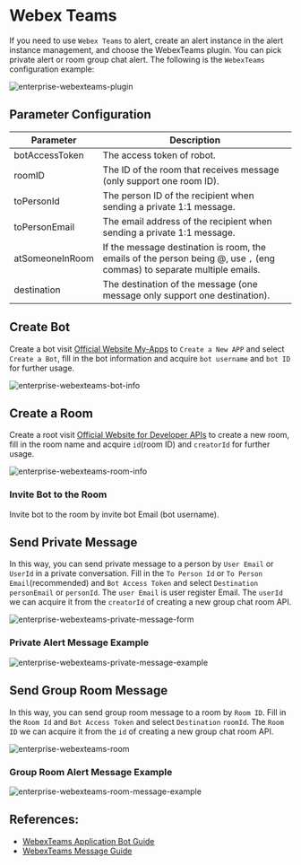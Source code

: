 # Webex Teams

If you need to use `Webex Teams` to alert, create an alert instance in the alert instance management, and choose the WebexTeams plugin. You can pick private alert or room group chat alert.
The following is the `WebexTeams` configuration example:

![enterprise-webexteams-plugin](../../../../img/alert/enterprise-webexteams-plugin.png)

## Parameter Configuration

| **Parameter** | **Description** |
| --- | --- |
| botAccessToken | The access token of robot. |
| roomID | The ID of the room that receives message (only support one room ID). |
| toPersonId | The person ID of the recipient when sending a private 1:1 message. |
| toPersonEmail | The email address of the recipient when sending a private 1:1 message. |
| atSomeoneInRoom | If the message destination is room, the emails of the person being @, use `,` (eng commas) to separate multiple emails. |
| destination |The destination of the message (one message only support one destination). |

## Create Bot

Create a bot visit [Official Website My-Apps](https://developer.webex.com/my-apps) to `Create a New APP` and select `Create a Bot`, fill in the bot information and acquire `bot username` and `bot ID` for further usage.

![enterprise-webexteams-bot-info](../../../../img/alert/enterprise-webexteams-bot.png)

## Create a Room

Create a root visit [Official Website for Developer APIs](https://developer.webex.com/docs/api/v1/rooms/create-a-room) to create a new room, fill in the room name and acquire `id`(room ID) and `creatorId` for further usage.

![enterprise-webexteams-room-info](../../../../img/alert/enterprise-webexteams-room.png)

### Invite Bot to the Room

Invite bot to the room by invite bot Email (bot username).

## Send Private Message

In this way, you can send private message to a person by `User Email` or `UserId` in a private conversation. Fill in the `To Person Id` or `To Person Email`(recommended) and `Bot Access Token` and select `Destination` `personEmail` or `personId`.
The `user Email` is user register Email.
The `userId` we can acquire it from the `creatorId` of creating a new group chat room API.

![enterprise-webexteams-private-message-form](../../../../img/alert/enterprise-webexteams-private-form.png)

### Private Alert Message Example

![enterprise-webexteams-private-message-example](../../../../img/alert/enterprise-webexteams-private-msg.png)

## Send Group Room Message

In this way, you can send group room message to a room by `Room ID`. Fill in the `Room Id` and `Bot Access Token` and select `Destination` `roomId`.
The `Room ID` we can acquire it from the `id` of creating a new group chat room API.

![enterprise-webexteams-room](../../../../img/alert/enterprise-webexteams-group-form.png)

### Group Room Alert Message Example

![enterprise-webexteams-room-message-example](../../../../img/alert/enterprise-webexteams-room-msg.png)

## References:
- [WebexTeams Application Bot Guide](https://developer.webex.com/docs/bots)
- [WebexTeams Message Guide](https://developer.webex.com/docs/api/v1/messages/create-a-message)